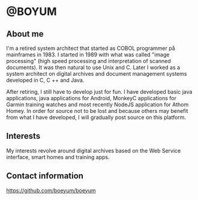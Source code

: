 # @BOYUM
## About me
I'm a retired system architect that started as COBOL programmer på mainframes in 1983. I started in 1989 with what was called "image processing" (high speed processing and interpretation of scanned documents). It was then natural to use Unix and C. Later I worked as a system architect on digital archives and document management systems developed in C, C ++ and Java.

After retiring, I still have to develop just for fun. I have developed basic java applications, java applications for Android, MonkeyC applications for Garmin training watches and most recently NodeJS application for Athom Homey. In order for source not to be lost and because others may benefit from what I have developed, I will gradually post source on this platform.

## Interests
My interests revolve around digital archives based on the Web Service interface, smart homes and training apps.

## Contact information
https://github.com/boeyum/boeyum
